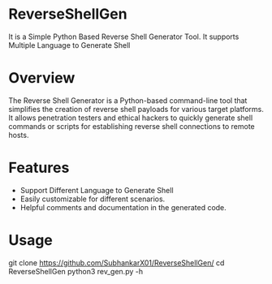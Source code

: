 # ReverseShellGen
It is a Simple Python Based Reverse Shell Generator Tool. It supports Multiple Language to Generate Shell

# Overview
The Reverse Shell Generator is a Python-based command-line tool that simplifies the creation of reverse shell payloads for various target platforms. It allows penetration testers and ethical hackers to quickly generate shell commands or scripts for establishing reverse shell connections to remote hosts.

# Features
- Support Different Language to Generate Shell
- Easily customizable for different scenarios.
- Helpful comments and documentation in the generated code.

# Usage
git clone https://github.com/SubhankarX01/ReverseShellGen/
   cd ReverseShellGen
   python3 rev_gen.py -h
